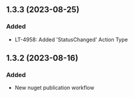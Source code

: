 ## 1.3.3 (2023-08-25)

### Added
* LT-4958: Added 'StatusChanged' Action Type

## 1.3.2 (2023-08-16)

### Added
* New nuget publication workflow
